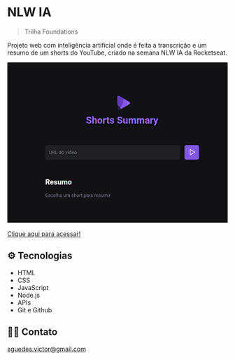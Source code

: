 # NLW IA

> Trilha Foundations

Projeto web com inteligência artificial onde é feita a transcrição e um resumo de um shorts do YouTube, criado na semana NLW IA da Rocketseat.

![preview](.github/preview.png)


[Clique aqui para acessar!](https://victorsilvaguedes.github.io/nlwia/)

## ⚙ Tecnologias

- HTML
- CSS
- JavaScript
- Node.js
- APIs
- Git e Github

## 👨‍💻 Contato

sguedes.victor@gmail.com
